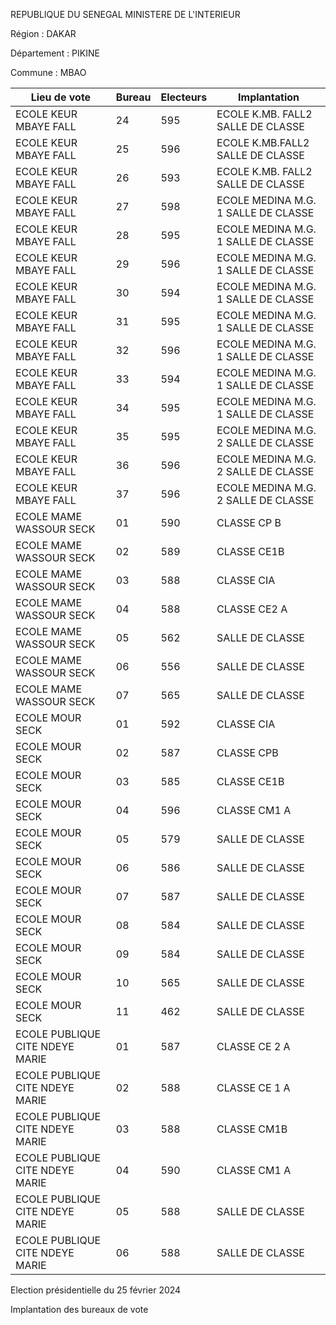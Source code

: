 REPUBLIQUE DU SENEGAL MINISTERE DE L'INTERIEUR

Région : DAKAR

Département : PIKINE

Commune : MBAO

| Lieu de vote | Bureau | Electeurs | Implantation |
| - | - | - | - |
| ECOLE KEUR MBAYE FALL | 24 | 595 | ECOLE K.MB. FALL2 SALLE DE CLASSE |
| ECOLE KEUR MBAYE FALL | 25 | 596 | ECOLE K.MB.FALL2 SALLE DE CLASSE |
| ECOLE KEUR MBAYE FALL | 26 | 593 | ECOLE K.MB. FALL2 SALLE DE CLASSE |
| ECOLE KEUR MBAYE FALL | 27 | 598 | ECOLE MEDINA M.G. 1 SALLE DE CLASSE |
| ECOLE KEUR MBAYE FALL | 28 | 595 | ECOLE MEDINA M.G. 1 SALLE DE CLASSE |
| ECOLE KEUR MBAYE FALL | 29 | 596 | ECOLE MEDINA M.G. 1 SALLE DE CLASSE |
| ECOLE KEUR MBAYE FALL | 30 | 594 | ECOLE MEDINA M.G. 1 SALLE DE CLASSE |
| ECOLE KEUR MBAYE FALL | 31 | 595 | ECOLE MEDINA M.G. 1 SALLE DE CLASSE |
| ECOLE KEUR MBAYE FALL | 32 | 596 | ECOLE MEDINA M.G. 1 SALLE DE CLASSE |
| ECOLE KEUR MBAYE FALL | 33 | 594 | ECOLE MEDINA M.G. 1 SALLE DE CLASSE |
| ECOLE KEUR MBAYE FALL | 34 | 595 | ECOLE MEDINA M.G. 1 SALLE DE CLASSE |
| ECOLE KEUR MBAYE FALL | 35 | 595 | ECOLE MEDINA M.G. 2 SALLE DE CLASSE |
| ECOLE KEUR MBAYE FALL | 36 | 596 | ECOLE MEDINA M.G. 2 SALLE DE CLASSE |
| ECOLE KEUR MBAYE FALL | 37 | 596 | ECOLE MEDINA M.G. 2 SALLE DE CLASSE |
| ECOLE MAME WASSOUR SECK | 01 | 590 | CLASSE CP B |
| ECOLE MAME WASSOUR SECK | 02 | 589 | CLASSE CE1B |
| ECOLE MAME WASSOUR SECK | 03 | 588 | CLASSE CIA |
| ECOLE MAME WASSOUR SECK | 04 | 588 | CLASSE CE2 A |
| ECOLE MAME WASSOUR SECK | 05 | 562 | SALLE DE CLASSE |
| ECOLE MAME WASSOUR SECK | 06 | 556 | SALLE DE CLASSE |
| ECOLE MAME WASSOUR SECK | 07 | 565 | SALLE DE CLASSE |
| ECOLE MOUR SECK | 01 | 592 | CLASSE CIA |
| ECOLE MOUR SECK | 02 | 587 | CLASSE CPB |
| ECOLE MOUR SECK | 03 | 585 | CLASSE CE1B |
| ECOLE MOUR SECK | 04 | 596 | CLASSE CM1 A |
| ECOLE MOUR SECK | 05 | 579 | SALLE DE CLASSE |
| ECOLE MOUR SECK | 06 | 586 | SALLE DE CLASSE |
| ECOLE MOUR SECK | 07 | 587 | SALLE DE CLASSE |
| ECOLE MOUR SECK | 08 | 584 | SALLE DE CLASSE |
| ECOLE MOUR SECK | 09 | 584 | SALLE DE CLASSE |
| ECOLE MOUR SECK | 10 | 565 | SALLE DE CLASSE |
| ECOLE MOUR SECK | 11 | 462 | SALLE DE CLASSE |
| ECOLE PUBLIQUE CITE NDEYE MARIE | 01 | 587 | CLASSE CE 2 A |
| ECOLE PUBLIQUE CITE NDEYE MARIE | 02 | 588 | CLASSE CE 1 A |
| ECOLE PUBLIQUE CITE NDEYE MARIE | 03 | 588 | CLASSE CM1B |
| ECOLE PUBLIQUE CITE NDEYE MARIE | 04 | 590 | CLASSE CM1 A |
| ECOLE PUBLIQUE CITE NDEYE MARIE | 05 | 588 | SALLE DE CLASSE |
| ECOLE PUBLIQUE CITE NDEYE MARIE | 06 | 588 | SALLE DE CLASSE |

<!-- PageNumber="12/25" -->

Election présidentielle du 25 février 2024

Implantation des bureaux de vote
